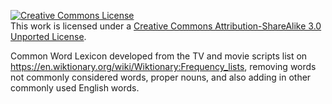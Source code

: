<a rel="license" href="http://creativecommons.org/licenses/by-sa/3.0/"><img alt="Creative Commons License" style="border-width:0" src="https://i.creativecommons.org/l/by-sa/3.0/88x31.png" /></a><br />This work is licensed under a <a rel="license" href="http://creativecommons.org/licenses/by-sa/3.0/">Creative Commons Attribution-ShareAlike 3.0 Unported License</a>.

Common Word Lexicon developed from the TV and movie scripts list on https://en.wiktionary.org/wiki/Wiktionary:Frequency_lists, removing words not commonly considered words, proper nouns, and also adding in other commonly used English words.
